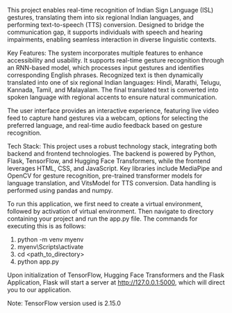 This project enables real-time recognition of Indian Sign Language (ISL) gestures, translating them into six regional Indian languages, and performing text-to-speech (TTS) conversion. Designed to bridge the communication gap, it supports individuals with speech and hearing impairments, enabling seamless interaction in diverse linguistic contexts.

Key Features: 
The system incorporates multiple features to enhance accessibility and usability. It supports real-time gesture recognition through an RNN-based model, which processes input gestures and identifies corresponding English phrases. Recognized text is then dynamically translated into one of six regional Indian languages: Hindi, Marathi, Telugu, Kannada, Tamil, and Malayalam. The final translated text is converted into spoken language with regional accents to ensure natural communication.

The user interface provides an interactive experience, featuring live video feed to capture hand gestures via a webcam, options for selecting the preferred language, and real-time audio feedback based on gesture recognition.

Tech Stack: 
This project uses a robust technology stack, integrating both backend and frontend technologies. The backend is powered by Python, Flask, TensorFlow, and Hugging Face Transformers, while the frontend leverages HTML, CSS, and JavaScript. Key libraries include MediaPipe and OpenCV for gesture recognition, pre-trained transformer models for language translation, and VitsModel for TTS conversion. Data handling is performed using pandas and numpy.

To run this application, we first need to create a virtual environment, followed by activation of virtual environment. Then navigate to directory containing your project and run the app.py file. The commands for executing this is as follows:
1. python -m venv myenv
2. myenv\Scripts\activate
3. cd <path_to_directory>
4. python app.py

Upon initialization of TensorFlow, Hugging Face Transformers and the Flask Application, Flask will start a server at http://127.0.0.1:5000, which will direct you to our application.

Note: TensorFlow version used is 2.15.0
